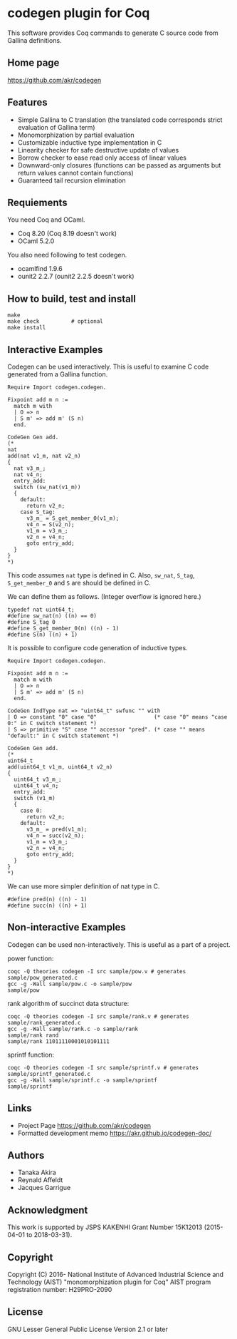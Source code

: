 # codegen plugin for Coq

This software provides Coq commands to generate C source code
from Gallina definitions.

## Home page

https://github.com/akr/codegen

## Features

- Simple Gallina to C translation (the translated code corresponds strict evaluation of Gallina term)
- Monomorphization by partial evaluation
- Customizable inductive type implementation in C
- Linearity checker for safe destructive update of values
- Borrow checker to ease read only access of linear values
- Downward-only closures (functions can be passed as arguments but return values cannot contain functions)
- Guaranteed tail recursion elimination

## Requiements

You need Coq and OCaml.

- Coq 8.20 (Coq 8.19 doesn't work)
- OCaml 5.2.0

You also need following to test codegen.

- ocamlfind 1.9.6
- ounit2 2.2.7 (ounit2 2.2.5 doesn't work)

## How to build, test and install

    make
    make check          # optional
    make install

## Interactive Examples

Codegen can be used interactively.
This is useful to examine C code generated from a Gallina function.

    Require Import codegen.codegen.

    Fixpoint add m n :=
      match m with
      | O => n
      | S m' => add m' (S n)
      end.

    CodeGen Gen add.
    (*
    nat
    add(nat v1_m, nat v2_n)
    {
      nat v3_m_;
      nat v4_n;
      entry_add:
      switch (sw_nat(v1_m))
      {
        default:
          return v2_n;
        case S_tag:
          v3_m_ = S_get_member_0(v1_m);
          v4_n = S(v2_n);
          v1_m = v3_m_;
          v2_n = v4_n;
          goto entry_add;
      }
    }
    *)

This code assumes `nat` type is defined in C.
Also, `sw_nat`, `S_tag`, `S_get_member_0` and `S` are should be defined in C.

We can define them as follows.
(Integer overflow is ignored here.)

    typedef nat uint64_t;
    #define sw_nat(n) ((n) == 0)
    #define S_tag 0
    #define S_get_member_0(n) ((n) - 1)
    #define S(n) ((n) + 1)

It is possible to configure code generation of inductive types.

    Require Import codegen.codegen.

    Fixpoint add m n :=
      match m with
      | O => n
      | S m' => add m' (S n)
      end.

    CodeGen IndType nat => "uint64_t" swfunc "" with
    | O => constant "0" case "0"                  (* case "0" means "case 0:" in C switch statement *)
    | S => primitive "S" case "" accessor "pred". (* case "" means "default:" in C switch statement *)

    CodeGen Gen add.
    (*
    uint64_t
    add(uint64_t v1_m, uint64_t v2_n)
    {
      uint64_t v3_m_;
      uint64_t v4_n;
      entry_add:
      switch (v1_m)
      {
        case 0:
          return v2_n;
        default:
          v3_m_ = pred(v1_m);
          v4_n = succ(v2_n);
          v1_m = v3_m_;
          v2_n = v4_n;
          goto entry_add;
      }
    }
    *)

We can use more simpler definition of nat type in C.

    #define pred(n) ((n) - 1)
    #define succ(n) ((n) + 1)

## Non-interactive Examples

Codegen can be used non-interactively.
This is useful as a part of a project.

power function:

    coqc -Q theories codegen -I src sample/pow.v # generates sample/pow_generated.c
    gcc -g -Wall sample/pow.c -o sample/pow
    sample/pow

rank algorithm of succinct data structure:

    coqc -Q theories codegen -I src sample/rank.v # generates sample/rank_generated.c
    gcc -g -Wall sample/rank.c -o sample/rank
    sample/rank rand
    sample/rank 11011110001010101111

sprintf function:

    coqc -Q theories codegen -I src sample/sprintf.v # generates sample/sprintf_generated.c
    gcc -g -Wall sample/sprintf.c -o sample/sprintf
    sample/sprintf

## Links

- Project Page https://github.com/akr/codegen
- Formatted development memo https://akr.github.io/codegen-doc/

## Authors

- Tanaka Akira
- Reynald Affeldt
- Jacques Garrigue

## Acknowledgment

This work is supported by JSPS KAKENHI Grant Number 15K12013 (2015-04-01 to 2018-03-31).

## Copyright

Copyright (C) 2016- National Institute of Advanced Industrial Science and Technology (AIST)
"monomorphization plugin for Coq"
AIST program registration number: H29PRO-2090

## License

GNU Lesser General Public License Version 2.1 or later
